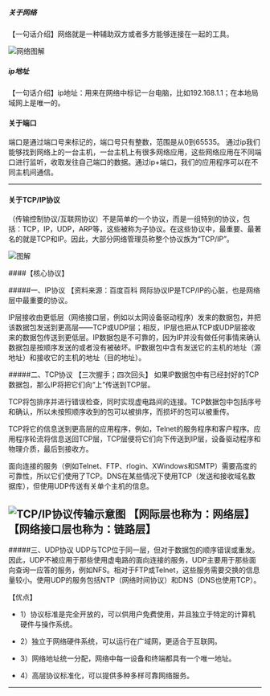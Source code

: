 ##### 关于网络

【一句话介绍】网络就是一种辅助双方或者多方能够连接在一起的工具。

![网络图解](https://upload-images.jianshu.io/upload_images/17476267-123a4908af275a08.png?imageMogr2/auto-orient/strip%7CimageView2/2/w/1240)

##### ip地址

【一句话介绍】ip地址：用来在网络中标记一台电脑，比如192.168.1.1；在本地局域网上是唯一的。

#### 关于端口

端口是通过端口号来标记的，端口号只有整数，范围是从0到65535。 通过ip我们能够找到网络上的一台主机，一台主机上有很多网络应用，这些网络应用在不同端口进行监听，收取发往自己端口的数据。通过ip+端口，我们的应用程序可以在不同主机间通信。

---
#### 关于TCP/IP协议

（传输控制协议/互联网协议）不是简单的一个协议，而是一组特别的协议，包括：TCP，IP，UDP，ARP等，这些被称为子协议。在这些协议中，最重要、最著名的就是TCP和IP。因此，大部分网络管理员称整个协议族为“TCP/IP”。

![图解](https://upload-images.jianshu.io/upload_images/17476267-18ba5681eb4a0970.png?imageMogr2/auto-orient/strip%7CimageView2/2/w/1240)


####【核心协议】

#####一、IP协议
【资料来源：百度百科
网际协议IP是TCP/IP的心脏，也是网络层中最重要的协议。

IP层接收由更低层（网络接口层，例如以太网设备驱动程序）发来的数据包，并把该数据包发送到更高层——TCP或UDP层；相反，IP层也把从TCP或UDP层接收来的数据包传送到更低层。IP数据包是不可靠的，因为IP并没有做任何事情来确认数据包是按顺序发送的或者没有被破坏。IP数据包中含有发送它的主机的地址（源地址）和接收它的主机的地址（目的地址）。

#####二、TCP协议
【三次握手；四次回头】
如果IP数据包中有已经封好的TCP数据包，那么IP将把它们向“上”传送到TCP层。

TCP将包排序并进行错误检查，同时实现虚电路间的连接。TCP数据包中包括序号和确认，所以未按照顺序收到的包可以被排序，而损坏的包可以被重传。

TCP将它的信息送到更高层的应用程序，例如，Telnet的服务程序和客户程序。应用程序轮流将信息送回TCP层，TCP层便将它们向下传送到IP层，设备驱动程序和物理介质，最后到接收方。

面向连接的服务（例如Telnet、FTP、rlogin、XWindows和SMTP）需要高度的可靠性，所以它们使用了TCP。DNS在某些情况下使用TCP（发送和接收域名数据库），但使用UDP传送有关单个主机的信息。

![TCP/IP协议传输示意图
](https://upload-images.jianshu.io/upload_images/17476267-91e6d157ed21575d.png?imageMogr2/auto-orient/strip%7CimageView2/2/w/1240)
【网际层也称为：网络层】
【网络接口层也称为：链路层】
---
#####三、UDP协议
UDP与TCP位于同一层，但对于数据包的顺序错误或重发。因此，UDP不被应用于那些使用虚电路的面向连接的服务，UDP主要用于那些面向查询一应答的服务，例如NFS。相对于FTP或Telnet，这些服务需要交换的信息量较小。使用UDP的服务包括NTP（网络时间协议）和DNS（DNS也使用TCP）。

【优点】
- 1）协议标准是完全开放的，可以供用户免费使用，并且独立于特定的计算机硬件与操作系统。

- 2）独立于网络硬件系统，可以运行在广域网，更适合于互联网。

- 3）网络地址统一分配，网络中每一设备和终端都具有一个唯一地址。

- 4）高层协议标准化，可以提供多种多样可靠网络服务。

---


